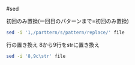 
#sed

初回のみ置換(一回目のパターンまで=初回のみ置換)  
```bash
sed -i '1,/parttern/s/pattern/replace/' file
```

行の置き換え
8から9行をstrに置き換え
```bash
sed -i '8,9c\str' file
```
